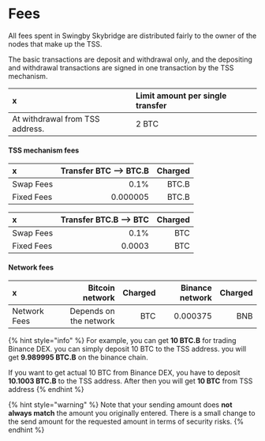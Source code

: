 # Fees



All fees spent in Swingby Skybridge are distributed fairly to the owner of the nodes that make up the TSS.

The basic transactions are deposit and withdrawal only, and the depositing and withdrawal transactions are signed in one transaction by the TSS mechanism.

| x                                                             | Limit amount per single transfer |
| :--- | :--- |
| At withdrawal from TSS address. | 2 BTC |

#### TSS mechanism fees

| x | Transfer  BTC --&gt;  BTC.B | Charged |
| :--- | ---: | ---: |
| Swap Fees | 0.1% | BTC.B |
| Fixed Fees | 0.000005 | BTC.B |

| x | Transfer    BTC.B --&gt; BTC | Charged |
| :--- | ---: | ---: |
| Swap Fees | 0.1% | BTC |
| Fixed Fees | 0.0003 | BTC |

#### Network fees

| x |    Bitcoin network | Charged | Binance network | Charged |
| :--- | ---: | ---: | ---: | ---: |
| Network Fees | Depends on the network | BTC | 0.000375 | BNB |

{% hint style="info" %}
For example, you can get **10 BTC.B** for trading Binance DEX. you can simply deposit 10 BTC to the TSS address. you will get **9.989995 BTC.B** on the binance chain. 

If you want to get actual 10 BTC from Binance DEX, you have to deposit **10.1003 BTC.B** to the TSS address. After then you will get **10 BTC** from TSS address
{% endhint %}

{% hint style="warning" %}
Note that your sending amount does **not always match** the amount you originally entered. There is a small change to the send amount for the requested amount in terms of security risks.
{% endhint %}


